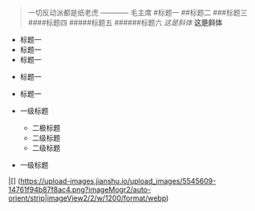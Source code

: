 >一切反动派都是纸老虎 ———— 毛主席
#标题一
##标题二
###标题三
####标题四
#####标题五
######标题六
*这是斜体*
**这是斜体**
- 标题一
- 标题一
- 标题一
+ 标题一
+ 标题一
  
+ 一级标题
  - 二极标题
  - 二级标题
  - 二级标题
+ 一级标题
  
|[] (https://upload-images.jianshu.io/upload_images/5545609-14761f94b87f8ac4.png?imageMogr2/auto-orient/strip|imageView2/2/w/1200/format/webp)

